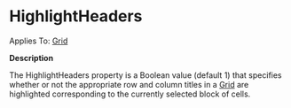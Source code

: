 




<h1 class="heading"><span class="name">HighlightHeaders</span></h1>

Applies To: [Grid](../a-z/grid.md)


**Description**


The HighlightHeaders property is a Boolean value (default 1) that specifies whether or not the appropriate row and column titles in a [Grid](../a-z/grid.md) are highlighted corresponding to the currently selected block of cells.



